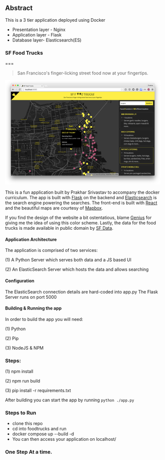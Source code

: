 ## Abstract

This is a 3 tier application deployed using Docker

- Presentation layer - Nginx
- Application layer - Flask
- Database layer- Elasticsearch(ES)

### SF Food Trucks

===

> San Francisco's finger-licking street food now at your fingertips.

![img](shot.png)

This is a fun application built by Prakhar Srivastav to accompany the docker curriculum. The app is built with [Flask](http://flask.pocoo.org/) on the backend and [Elasticsearch](http://elastic.co/) is the search engine powering the searches. The front-end is built with [React](http://facebook.github.io/react/) and the beautiful maps are courtesy of [Mapbox](https://www.mapbox.com/).

If you find the design of the website a bit ostentatious, blame [Genius](http://genius.com) for giving me the idea of using this color scheme. Lastly, the data for the food trucks is made available in public domain by [SF Data](https://data.sfgov.org/Economy-and-Community/Mobile-Food-Facility-Permit/rqzj-sfat).

#### Application Architecture

The application is comprised of two services:

(1) A Python Server which serves both data and a JS based UI

(2) An ElasticSearch Server which hosts the data and allows searching

#### Configuration

The ElasticSearch connection details are hard-coded into app.py
The Flask Server runs on port 5000

#### Building & Running the app

In order to build the app you will need:

(1) Python

(2) Pip

(3) NodeJS & NPM

### Steps:

(1) npm install

(2) npm run build

(3) pip install -r requirements.txt

After building you can start the app by running `python ./app.py`

### Steps to Run

- clone this repo
- cd into foodtrucks and run
- docker compose up --build -d
- You can then access your application on localhost/

### One Step At a time.
